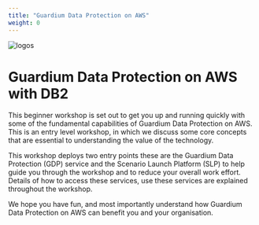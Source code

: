 ```yaml
---
title: "Guardium Data Protection on AWS"
weight: 0
---
```


![logos](/static/images/logos.png)

# Guardium Data Protection on AWS with DB2

This beginner workshop is set out to get you up and running quickly with some of the fundamental capabilities of Guardium Data Protection on AWS. This is an entry level workshop, in which we discuss some core concepts that are essential to understanding the value of the technology. 

This workshop deploys two entry points these are the Guardium Data Protection (GDP) service and the Scenario Launch Platform (SLP) to help guide you through the workshop and to reduce your overall work effort. Details of how to access these services, use these services are explained throughout the workshop.

We hope you have fun, and most importantly understand how Guardium Data Protection on AWS can benefit you and your organisation.



